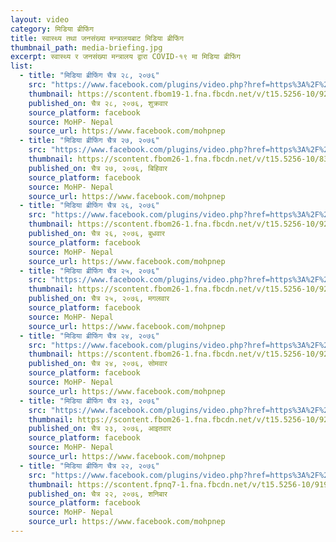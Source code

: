 ```yaml
---
layout: video
category: मिडिया ब्रीफिंग
title: स्वास्थ्य तथा जनसंख्या मन्त्रालयबाट मिडिया ब्रीफिंग
thumbnail_path: media-briefing.jpg
excerpt: स्वास्थ्य र जनसंख्या मन्त्रालय द्वारा COVID-१९ मा मिडिया ब्रीफिंग
list:
  - title: "मिडिया ब्रीफिंग चैत्र २८, २०७६"
    src: "https://www.facebook.com/plugins/video.php?href=https%3A%2F%2Fwww.facebook.com%2Fmohpnep%2Fvideos%2F227717545099731%2F&show_text=0"
    thumbnail: https://scontent.fbom19-1.fna.fbcdn.net/v/t15.5256-10/92389483_227729111765241_5122646792889958400_n.jpg?_nc_cat=101&_nc_sid=f2c4d5&_nc_ohc=kJlkm0ObWwAAX-6YLUC&_nc_ht=scontent.fbom19-1.fna&oh=7b82d4d816b85c36bb770a76513df52a&oe=5EB6E4F6
    published_on: चैत्र २८, २०७६, शुक्रवार
    source_platform: facebook
    source: MoHP- Nepal
    source_url: https://www.facebook.com/mohpnep
  - title: "मिडिया ब्रीफिंग चैत्र २७, २०७६"
    src: "https://www.facebook.com/plugins/video.php?href=https%3A%2F%2Fwww.facebook.com%2Fmohpnep%2Fvideos%2F638120640302120%2F&show_text=0"
    thumbnail: https://scontent.fbom26-1.fna.fbcdn.net/v/t15.5256-10/83932475_638123500301834_6833379318253486080_n.jpg?_nc_cat=105&_nc_sid=f2c4d5&_nc_ohc=FzNsc7AJo_8AX8g8tNl&_nc_ht=scontent.fbom26-1.fna&oh=2444009a39d02e2d8fe5ce7a6416e3b1&oe=5EB7072B
    published_on: चैत्र २७, २०७६, बिहिवार
    source_platform: facebook
    source: MoHP- Nepal
    source_url: https://www.facebook.com/mohpnep
  - title: "मिडिया ब्रीफिंग चैत्र २६, २०७६"
    src: "https://www.facebook.com/plugins/video.php?href=https%3A%2F%2Fwww.facebook.com%2Fmohpnep%2Fvideos%2F208748627241423%2F&show_text=0"
    thumbnail: https://scontent.fbom26-1.fna.fbcdn.net/v/t15.5256-10/92366332_208757787240507_7314997653538865152_n.jpg?_nc_cat=107&_nc_sid=f2c4d5&_nc_ohc=0JvvrYhk7woAX8RWUo7&_nc_ht=scontent.fbom26-1.fna&oh=757aec9b97c8c97d149abd127164f584&oe=5EB6D8E9
    published_on: चैत्र २६, २०७६, बुधवार
    source_platform: facebook
    source: MoHP- Nepal
    source_url: https://www.facebook.com/mohpnep
  - title: "मिडिया ब्रीफिंग चैत्र २५, २०७६"
    src: "https://www.facebook.com/plugins/video.php?href=https%3A%2F%2Fwww.facebook.com%2Fmohpnep%2Fvideos%2F644724216105677%2F&show_text=0"
    thumbnail: https://scontent.fbom26-1.fna.fbcdn.net/v/t15.5256-10/92088039_644734672771298_3834476248441028608_n.jpg?_nc_cat=109&_nc_sid=f2c4d5&_nc_ohc=W1VilLLPRe0AX-t_qCB&_nc_ht=scontent.fbom26-1.fna&oh=70004b7e58c504a41ee3ff713d3231a4&oe=5EB4A447
    published_on: चैत्र २५, २०७६, मगलवार
    source_platform: facebook
    source: MoHP- Nepal
    source_url: https://www.facebook.com/mohpnep
  - title: "मिडिया ब्रीफिंग चैत्र २४, २०७६"
    src: "https://www.facebook.com/plugins/video.php?href=https%3A%2F%2Fwww.facebook.com%2Fmohpnep%2Fvideos%2F1672088549597980%2F&show_text=0"
    thumbnail: https://scontent.fbom26-1.fna.fbcdn.net/v/t15.5256-10/92507481_1672115616261940_2889524967341293568_n.jpg?_nc_cat=104&_nc_sid=f2c4d5&_nc_ohc=qydgudaLX4sAX-vkRJX&_nc_ht=scontent.fbom26-1.fna&oh=cdbe2e01bbb8b63045be0e44a0d7d3ad&oe=5EB4B679
    published_on: चैत्र २४, २०७६, सोमवार
    source_platform: facebook
    source: MoHP- Nepal
    source_url: https://www.facebook.com/mohpnep
  - title: "मिडिया ब्रीफिंग चैत्र २३, २०७६"
    src: "https://www.facebook.com/plugins/video.php?href=https%3A%2F%2Fwww.facebook.com%2Fmohpnep%2Fvideos%2F1312956138897467%2F&show_text=0"
    thumbnail: https://scontent.fbom26-1.fna.fbcdn.net/v/t15.5256-10/92028299_1312973635562384_4615497827672391680_n.jpg?_nc_cat=105&_nc_sid=f2c4d5&_nc_ohc=uc5h1Xgj0-0AX8yB3FD&_nc_ht=scontent.fbom26-1.fna&oh=609229834fbc17105eae8735b4462f4a&oe=5EB4F9E8
    published_on: चैत्र २३, २०७६, आइतवार
    source_platform: facebook
    source: MoHP- Nepal
    source_url: https://www.facebook.com/mohpnep
  - title: "मिडिया ब्रीफिंग चैत्र २२, २०७६"
    src: "https://www.facebook.com/plugins/video.php?href=https%3A%2F%2Fwww.facebook.com%2Fmohpnep%2Fvideos%2F930434130745252%2F&show_text=0"
    thumbnail: https://scontent.fpnq7-1.fna.fbcdn.net/v/t15.5256-10/91960359_930447437410588_2935534632701001728_n.jpg?_nc_cat=1&_nc_sid=f2c4d5&_nc_ohc=JJVIm6nddXsAX8dPKe5&_nc_ht=scontent.fpnq7-1.fna&oh=9ff38bac7b14a59525094927549c71cf&oe=5EAC8D4C
    published_on: चैत्र २२, २०७६, शनिबार
    source_platform: facebook
    source: MoHP- Nepal
    source_url: https://www.facebook.com/mohpnep
---
```

